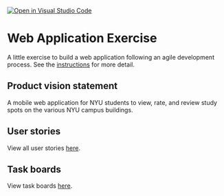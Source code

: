 [![Open in Visual Studio Code](https://classroom.github.com/assets/open-in-vscode-c66648af7eb3fe8bc4f294546bfd86ef473780cde1dea487d3c4ff354943c9ae.svg)](https://classroom.github.com/online_ide?assignment_repo_id=8874489&assignment_repo_type=AssignmentRepo)
# Web Application Exercise

A little exercise to build a web application following an agile development process. See the [instructions](instructions.md) for more detail.

## Product vision statement

A mobile web application for NYU students to view, rate, and review study spots on the various NYU campus buildings.

## User stories

View all user stories [here](https://github.com/software-students-fall2022/web-app-exercise-team-2-1/issues).

## Task boards

View task boards [here](https://github.com/orgs/software-students-fall2022/projects/5).
